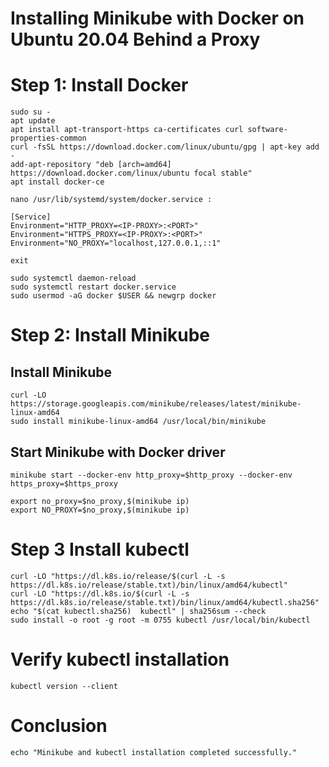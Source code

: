 # Installing Minikube with Docker on Ubuntu 20.04 Behind a Proxy

# Step 1: Install Docker

```
sudo su -
apt update 
apt install apt-transport-https ca-certificates curl software-properties-common
curl -fsSL https://download.docker.com/linux/ubuntu/gpg | apt-key add -
add-apt-repository "deb [arch=amd64] https://download.docker.com/linux/ubuntu focal stable"
apt install docker-ce
```

```nano /usr/lib/systemd/system/docker.service :```

```
[Service]
Environment="HTTP_PROXY=<IP-PROXY>:<PORT>"
Environment="HTTPS_PROXY=<IP-PROXY>:<PORT>"
Environment="NO_PROXY="localhost,127.0.0.1,::1"
```

```exit ```


```
sudo systemctl daemon-reload
sudo systemctl restart docker.service
sudo usermod -aG docker $USER && newgrp docker
```

# Step 2: Install Minikube
## Install Minikube
```
curl -LO https://storage.googleapis.com/minikube/releases/latest/minikube-linux-amd64
sudo install minikube-linux-amd64 /usr/local/bin/minikube
``````


## Start Minikube with Docker driver

```minikube start --docker-env http_proxy=$http_proxy --docker-env https_proxy=$https_proxy```


```
export no_proxy=$no_proxy,$(minikube ip)
export NO_PROXY=$no_proxy,$(minikube ip)
```

# Step 3 Install kubectl
```
curl -LO "https://dl.k8s.io/release/$(curl -L -s https://dl.k8s.io/release/stable.txt)/bin/linux/amd64/kubectl"
curl -LO "https://dl.k8s.io/$(curl -L -s https://dl.k8s.io/release/stable.txt)/bin/linux/amd64/kubectl.sha256"
echo "$(cat kubectl.sha256)  kubectl" | sha256sum --check
sudo install -o root -g root -m 0755 kubectl /usr/local/bin/kubectl
```

# Verify kubectl installation
```kubectl version --client```

# Conclusion
```echo "Minikube and kubectl installation completed successfully."```

